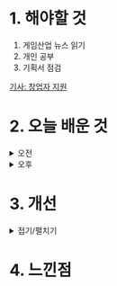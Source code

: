 
# 1. 해야할 것

1. 게임산업 뉴스 읽기 
2. 개인 공부  
3. 기획서 점검

[기사: 창업자 지원](https://www.gamemeca.com/view.php?gid=1751703)

# 2. 오늘 배운 것

<details>
<summary>오전</summary>

## 오늘의 뉴스
### 창업자 지원
![image](https://github.com/user-attachments/assets/7b34c54e-6c6a-4912-864c-42342f2c0f46)
부산 소재의 게임 컨텐츠를 만드는 걸 지원한다.\
아이디어를 만들어야 하나?\
부산하면 떠오르는 소재가 뭐가 있을까 생각해봐야겠다.\
이건 지금 내가 할 수 있는 기회중 하나인 것 같은 예감이 든다.

</details>


<details>
<summary>오후</summary>


</details>




# 3. 개선


<details>
<summary>접기/펼치기</summary>


</details>



# 4. 느낀점


